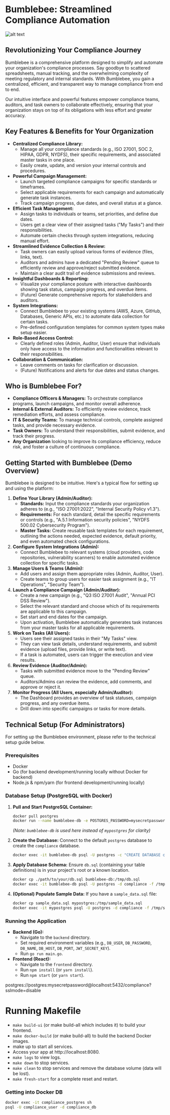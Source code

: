 # Bumblebee: Streamlined Compliance Automation

![alt text](image.png)


## Revolutionizing Your Compliance Journey

Bumblebee is a comprehensive platform designed to simplify and automate your organization's compliance processes. Say goodbye to scattered spreadsheets, manual tracking, and the overwhelming complexity of meeting regulatory and internal standards. With Bumblebee, you gain a centralized, efficient, and transparent way to manage compliance from end to end.

Our intuitive interface and powerful features empower compliance teams, auditors, and task owners to collaborate effectively, ensuring that your organization stays on top of its obligations with less effort and greater accuracy.

## Key Features & Benefits for Your Organization

*   **Centralized Compliance Library:**
    *   Manage all your compliance standards (e.g., ISO 27001, SOC 2, HIPAA, GDPR, NYDFS), their specific requirements, and associated master tasks in one place.
    *   Easily create, update, and version your internal controls and procedures.
*   **Powerful Campaign Management:**
    *   Launch targeted compliance campaigns for specific standards or timeframes.
    *   Select applicable requirements for each campaign and automatically generate task instances.
    *   Track campaign progress, due dates, and overall status at a glance.
*   **Efficient Task Management:**
    *   Assign tasks to individuals or teams, set priorities, and define due dates.
    *   Users get a clear view of their assigned tasks ("My Tasks") and their responsibilities.
    *   Automate certain checks through system integrations, reducing manual effort.
*   **Streamlined Evidence Collection & Review:**
    *   Task owners can easily upload various forms of evidence (files, links, text).
    *   Auditors and admins have a dedicated "Pending Review" queue to efficiently review and approve/reject submitted evidence.
    *   Maintain a clear audit trail of evidence submissions and reviews.
*   **Insightful Dashboards & Reporting:**
    *   Visualize your compliance posture with interactive dashboards showing task status, campaign progress, and overdue items.
    *   (Future) Generate comprehensive reports for stakeholders and auditors.
*   **System Integrations:**
    *   Connect Bumblebee to your existing systems (AWS, Azure, GitHub, Databases, Generic APIs, etc.) to automate data collection for certain tasks.
    *   Pre-defined configuration templates for common system types make setup easier.
*   **Role-Based Access Control:**
    *   Clearly defined roles (Admin, Auditor, User) ensure that individuals only have access to the information and functionalities relevant to their responsibilities.
*   **Collaboration & Communication:**
    *   Leave comments on tasks for clarification or discussion.
    *   (Future) Notifications and alerts for due dates and status changes.

## Who is Bumblebee For?

*   **Compliance Officers & Managers:** To orchestrate compliance programs, launch campaigns, and monitor overall adherence.
*   **Internal & External Auditors:** To efficiently review evidence, track remediation efforts, and assess compliance.
*   **IT & Security Teams:** To manage technical controls, complete assigned tasks, and provide necessary evidence.
*   **Task Owners:** To understand their responsibilities, submit evidence, and track their progress.
*   **Any Organization** looking to improve its compliance efficiency, reduce risk, and foster a culture of continuous compliance.

## Getting Started with Bumblebee (Demo Overview)
Bumblebee is designed to be intuitive. Here's a typical flow for setting up and using the platform:

1.  **Define Your Library (Admin/Auditor):**
    *   **Standards:** Input the compliance standards your organization adheres to (e.g., "ISO 27001:2022", "Internal Security Policy v1.3").
    *   **Requirements:** For each standard, detail the specific requirements or controls (e.g., "A.5.1 Information security policies", "NYDFS 500.02 Cybersecurity Program").
    *   **Master Tasks:** Create reusable task templates for each requirement, outlining the actions needed, expected evidence, default priority, and even automated check configurations.
2.  **Configure System Integrations (Admin):**
    *   Connect Bumblebee to relevant systems (cloud providers, code repositories, vulnerability scanners) to enable automated evidence collection for specific tasks.
3.  **Manage Users & Teams (Admin):**
    *   Add users and assign them appropriate roles (Admin, Auditor, User).
    *   Create teams to group users for easier task assignment (e.g., "IT Operations", "Security Team").
4.  **Launch a Compliance Campaign (Admin/Auditor):**
    *   Create a new campaign (e.g., "Q3 ISO 27001 Audit", "Annual PCI DSS Review").
    *   Select the relevant standard and choose which of its requirements are applicable to this campaign.
    *   Set start and end dates for the campaign.
    *   Upon activation, Bumblebee automatically generates task instances from your master tasks for all applicable requirements.
5.  **Work on Tasks (All Users):**
    *   Users see their assigned tasks in their "My Tasks" view.
    *   They can view task details, understand requirements, and submit evidence (upload files, provide links, or write text).
    *   If a task is automated, users can trigger the execution and view results.
6.  **Review Evidence (Auditor/Admin):**
    *   Tasks with submitted evidence move to the "Pending Review" queue.
    *   Auditors/Admins can review the evidence, add comments, and approve or reject it.
7.  **Monitor Progress (All Users, especially Admin/Auditor):**
    *   The Dashboard provides an overview of task statuses, campaign progress, and any overdue items.
    *   Drill down into specific campaigns or tasks for more details.

## Technical Setup (For Administrators)

For setting up the Bumblebee environment, please refer to the technical setup guide below.

### Prerequisites
*   Docker
*   Go (for backend development/running locally without Docker for backend)
*   Node.js & npm/yarn (for frontend development/running locally)

### Database Setup (PostgreSQL with Docker)

1.  **Pull and Start PostgreSQL Container:**
    ```sh
    docker pull postgres
    docker run --name bumblebee-db -e POSTGRES_PASSWORD=mysecretpassword -p 5432:5432 -d postgres
    ```
    *(Note: `bumblebee-db` is used here instead of `mypostgres` for clarity)*

2.  **Create the Database:**
    Connect to the default `postgres` database to create the `compliance` database.
    ```sh
    docker exec -it bumblebee-db psql -U postgres -c "CREATE DATABASE compliance;"
    ```

3.  **Apply Database Schema:**
    Ensure `db.sql` (containing your table definitions) is in your project's root or a known location.
    ```sh
    docker cp ./path/to/your/db.sql bumblebee-db:/tmp/db.sql
    docker exec -it bumblebee-db psql -U postgres -d compliance -f /tmp/db.sql
    ```

4.  **(Optional) Populate Sample Data:**
    If you have a `sample_data.sql` file:
    ```sh
    docker cp sample_data.sql mypostgres:/tmp/sample_data.sql
    docker exec -it mypostgres psql -U postgres -d compliance -f /tmp/sample_data.sql
    ```

### Running the Application

*   **Backend (Go):**
    *   Navigate to the `backend` directory.
    *   Set required environment variables (e.g., `DB_USER`, `DB_PASSWORD`, `DB_NAME`, `DB_HOST`, `DB_PORT`, `JWT_SECRET_KEY`).
    *   Run `go run main.go`.
*   **Frontend (React):**
    *   Navigate to the `frontend` directory.
    *   Run `npm install` (or `yarn install`).
    *   Run `npm start` (or `yarn start`).

postgres://postgres:mysecretpassword@localhost:5432/compliance?sslmode=disable


# Running Makefile
- `make build-ui` (or make build-all which includes it) to build your frontend.
- `make docker-build` (or make build-all) to build the backend Docker images.
- make up to start all services.
- Access your app at http://localhost:8080.
- `make logs` to view logs.
- `make down` to stop services.
- `make clean` to stop services and remove the database volume (data will be lost).
- `make fresh-start` for a complete reset and restart.


### Getting into Docker DB
```sh
docker exec -it compliance_postgres sh
psql -U compliance_user -d compliance_db
```